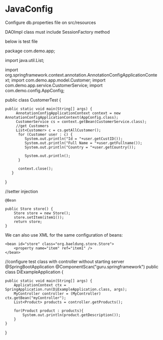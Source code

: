 # JavaConfig
Configure db.properties file on src/resources

DAOImpl class must include SessionFactory method

below is test file


package com.demo.app;

import java.util.List;

import org.springframework.context.annotation.AnnotationConfigApplicationContext;
import com.demo.app.model.Customer;
import com.demo.app.service.CustomerService;
import com.demo.config.AppConfig;

public class CustomerTest {

	public static void main(String[] args) {
		 AnnotationConfigApplicationContext context = new AnnotationConfigApplicationContext(AppConfig.class);	 
		 CustomerService cs = context.getBean(CustomerService.class);
		 //get Customers
		 List<Customer> c = cs.getAllCustomer();
	      for (Customer user : c) {
	         System.out.println("Id = "+user.getCustID());
	         System.out.println("Full Name = "+user.getFullname());
	         System.out.println("Country = "+user.getCountry());
	      
	         System.out.println();
	      }

	      context.close();
	   }


}

//setter injection

	@Bean

	public Store store() {
	    Store store = new Store();
	    store.setItem(item1());
	    return store;
	}


We can also use XML for the same configuration of beans:

	<bean id="store" class="org.baeldung.store.Store">
	    <property name="item" ref="item1" />
	</bean>





//configure test class with controller without starting server
@SpringBootApplication
@ComponentScan("guru.springframework")
public class DiExampleApplication {
 
    public static void main(String[] args) {
        ApplicationContext ctx = SpringApplication.run(DiExampleApplication.class, args);
        MyController controller = (MyController) ctx.getBean("myController");
        List<Product> products = controller.getProducts();
 
        for(Product product : products){
            System.out.println(product.getDescription());
        }
    }
}
